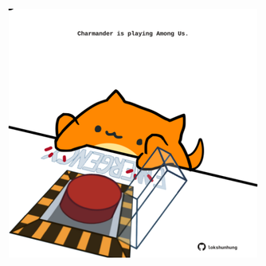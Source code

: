 <!-- built at 14/09/2022, 14:09:32 UTC -->
<p align="center">
  <img width="500" height="500" src="./ReadmeImage.svg">
</p>
